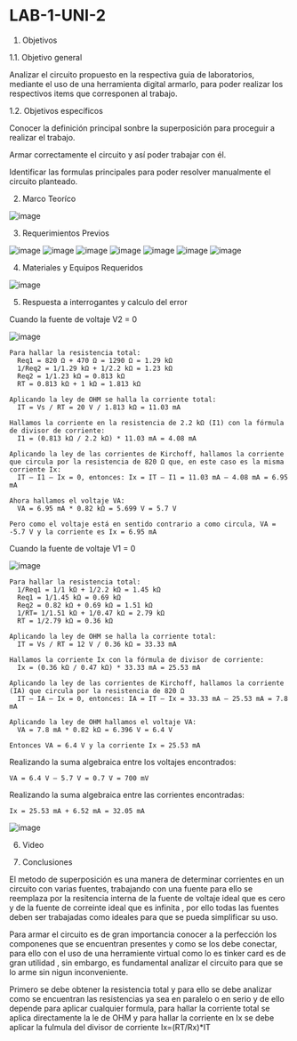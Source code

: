 # LAB-1-UNI-2

1. Objetivos

1.1. Objetivo general

Analizar el circuito propuesto en la respectiva guia de laboratorios, mediante el uso de una herramienta digital  armarlo, para poder realizar los respectivos items que corresponen al trabajo. 

1.2. Objetivos específicos

Conocer la definición principal sonbre la superposición para proceguir a realizar el trabajo. 

Armar correctamente el circuito y así poder trabajar con él. 

Identificar las formulas principales para poder resolver manualmente el circuito planteado. 

2. Marco Teoríco 

![image](https://user-images.githubusercontent.com/94153604/148007000-debf8926-7a0c-45ce-b34a-b2da2ef8ada8.png)

3. Requerimientos Previos

![image](https://user-images.githubusercontent.com/93958596/148009620-469c75af-838b-486b-acd7-5c3ed40ff48c.png)
![image](https://user-images.githubusercontent.com/93958596/148009630-280717ef-b4ff-4bc8-9dcb-8dc1530fd4ba.png)
![image](https://user-images.githubusercontent.com/93958596/148009653-de50a538-18a1-485e-844b-068d05861b64.png)
![image](https://user-images.githubusercontent.com/93958596/148009666-357383ea-0f66-417e-8f2c-d25577be1500.png)
![image](https://user-images.githubusercontent.com/93958596/148009674-20c4e77d-5997-4e48-944d-207c3208cb35.png)
![image](https://user-images.githubusercontent.com/93958596/148009682-95a09dcb-4ca6-4eca-97e8-bd6e1121caac.png)
![image](https://user-images.githubusercontent.com/93958596/148009696-f302f679-5073-410f-974e-69ce7722ba12.png)


4. Materiales y Equipos Requeridos

![image](https://user-images.githubusercontent.com/93958596/148009719-8a28b48f-108e-4c44-b460-d238f9d1a56a.png)

5. Respuesta a interrogantes y calculo del error

Cuando la fuente de voltaje V2 = 0

![image](https://user-images.githubusercontent.com/93958596/148009864-c5e5127b-dfa6-438c-abd9-c555d7c3478a.png)

    Para hallar la resistencia total:
      Req1 = 820 Ω + 470 Ω = 1290 Ω = 1.29 kΩ
      1/Req2 = 1/1.29 kΩ + 1/2.2 kΩ = 1.23 kΩ
      Req2 = 1/1.23 kΩ = 0.813 kΩ
      RT = 0.813 kΩ + 1 kΩ = 1.813 kΩ
    
    Aplicando la ley de OHM se halla la corriente total:
      IT = Vs / RT = 20 V / 1.813 kΩ = 11.03 mA

    Hallamos la corriente en la resistencia de 2.2 kΩ (I1) con la fórmula de divisor de corriente:
      I1 = (0.813 kΩ / 2.2 kΩ) * 11.03 mA = 4.08 mA

    Aplicando la ley de las corrientes de Kirchoff, hallamos la corriente que circula por la resistencia de 820 Ω que, en este caso es la misma corriente Ix:
      IT – I1 – Ix = 0, entonces: Ix = IT – I1 = 11.03 mA – 4.08 mA = 6.95 mA

    Ahora hallamos el voltaje VA:
      VA = 6.95 mA * 0.82 kΩ = 5.699 V = 5.7 V

    Pero como el voltaje está en sentido contrario a como circula, VA = -5.7 V y la corriente es Ix = 6.95 mA

Cuando la fuente de voltaje V1 = 0

![image](https://user-images.githubusercontent.com/93958596/148009991-15aba1e7-79c5-42af-b7af-7e565a8516aa.png)

    Para hallar la resistencia total:
      1/Req1 = 1/1 kΩ + 1/2.2 kΩ = 1.45 kΩ
      Req1 = 1/1.45 kΩ = 0.69 kΩ
      Req2 = 0.82 kΩ + 0.69 kΩ = 1.51 kΩ
      1/RT= 1/1.51 kΩ + 1/0.47 kΩ = 2.79 kΩ
      RT = 1/2.79 kΩ = 0.36 kΩ

    Aplicando la ley de OHM se halla la corriente total:
      IT = Vs / RT = 12 V / 0.36 kΩ = 33.33 mA

    Hallamos la corriente Ix con la fórmula de divisor de corriente:
      Ix = (0.36 kΩ / 0.47 kΩ) * 33.33 mA = 25.53 mA

    Aplicando la ley de las corrientes de Kirchoff, hallamos la corriente (IA) que circula por la resistencia de 820 Ω
      IT – IA – Ix = 0, entonces: IA = IT – Ix = 33.33 mA – 25.53 mA = 7.8 mA

    Aplicando la ley de OHM hallamos el voltaje VA:
      VA = 7.8 mA * 0.82 kΩ = 6.396 V = 6.4 V

    Entonces VA = 6.4 V y la corriente Ix = 25.53 mA 

Realizando la suma algebraica entre los voltajes encontrados:

    VA = 6.4 V – 5.7 V = 0.7 V = 700 mV

Realizando la suma algebraica entre las corrientes encontradas:

    Ix = 25.53 mA + 6.52 mA = 32.05 mA

![image](https://user-images.githubusercontent.com/93958596/148009826-f2fb4d89-ca6c-434d-ad17-333e018610b2.png)

6. Video

7. Conclusiones 

El metodo de superposición  es una manera de  determinar corrientes en un circuito con varias fuentes, trabajando con una fuente para ello se reemplaza por la resitencia interna de la fuente de voltaje ideal que es cero y de la fuente de correinte ideal que es infinita , por ello todas las fuentes deben ser trabajadas como ideales para que se pueda simplificar su uso.

Para armar el circuito es de gran importancia conocer a la perfección los componenes que se encuentran presentes y como se los debe conectar, para ello con el uso de una herramiente virtual como lo es tinker card es de gran utilidad , sin embargo, es fundamental analizar el circuito para que se lo arme sin nigun inconveniente. 

Primero se debe obtener la resistencia total y para ello  se debe analizar como se encuentran las resistencias ya sea en paralelo o en serio y de ello depende para aplicar cualquier formula, para hallar la corriente total se aplica directamente la le de OHM y para hallar la corriente en Ix se debe aplicar la fulmula del divisor de corriente  Ix=(RT/Rx)*IT
